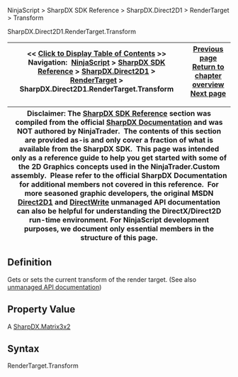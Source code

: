 ﻿
NinjaScript > SharpDX SDK Reference > SharpDX.Direct2D1 > RenderTarget > Transform

SharpDX.Direct2D1.RenderTarget.Transform

| << [Click to Display Table of Contents](sharpdx_direct2d1_rendertarget_transform.md) >> **Navigation:**     [NinjaScript](ninjascript-1.md) > [SharpDX SDK Reference](sharpdx_sdk_reference-1.md) > [SharpDX.Direct2D1](sharpdx_direct2d1-1.md) > [RenderTarget](sharpdx_direct2d1_rendertarget-1.md) > SharpDX.Direct2D1.RenderTarget.Transform | [Previous page](sharpdx_direct2d1_rendertarget_fillrectangle-1.md) [Return to chapter overview](sharpdx_direct2d1_rendertarget-1.md) [Next page](sharpdx_direct2d1_solidcolorbrush-1.md) |
| --- | --- |

| Disclaimer: The [SharpDX SDK Reference](sharpdx_sdk_reference-1.md) section was compiled from the official [SharpDX Documentation](http://sharpdx.org/) and was NOT authored by NinjaTrader.  The contents of this section are provided as-is and only cover a fraction of what is available from the SharpDX SDK.  This page was intended only as a reference guide to help you get started with some of the 2D Graphics concepts used in the NinjaTrader.Custom assembly.  Please refer to the official SharpDX Documentation for additional members not covered in this reference.  For more seasoned graphic developers, the original MSDN [Direct2D1](https://msdn.microsoft.com/en-us/library/windows/desktop/dd370990.aspx) and [DirectWrite](https://msdn.microsoft.com/en-us/library/windows/desktop/dd368038.aspx) unmanaged API documentation can also be helpful for understanding the DirectX/Direct2D run-time environment. For NinjaScript development purposes, we document only essential members in the structure of this page. |
| --- |

## Definition
Gets or sets the current transform of the render target. 
(See also [unmanaged API documentation](http://msdn.microsoft.com/en-us/library/dd316845.aspx))
 
## Property Value
A [SharpDX.Matrix3x2](sharpdx_matrix3x2-1.md)
 
## Syntax
RenderTarget.Transform
